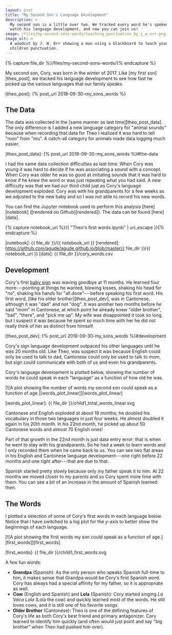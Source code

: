 ```yaml
---
layout: post
title: "My Second Son's Language Development"
description: >
  My second son is a little over two. We tracked every word he's spoken to
  watch his language development, and now you can join us!
image: /files/my-second-sons-words/teaching_punctuation_by_j_w_orr.png
image_alt: >
  A woodcut by J. W. Orr showing a man using a blackboard to teach young
  children punctuation.
---
```


{% capture file_dir %}/files/my-second-sons-words/{% endcapture %}

My second son, Cory, was born in the winter of 2017. Like [my first
son][theo_post], we tracked his language development to see how fast he picked
up the various languages that our family speaks.

[theo_post]: {% post_url 2018-09-30-my_sons_words %}

## The Data

The data was collected in the [same manner as last time][theo_post_data]. The
only difference is I added a new language category for "animal sounds" because
when recording that data for Theo I realized it was hard to tell "moo" from
"mu". A catch-all category for animals made data logging much easier.

[theo_post_data]: {% post_url 2018-09-30-my_sons_words %}#the-data

I had the same data collection difficulties as last time: When Cory was young
it was hard to decide if he was associating a sound with a concept. When Cory
was older he was so good at imitating sounds that it was hard to know if he
knew the word or was just repeating what you had said. A new difficulty was
that we had our third child just as Cory's language development exploded. Cory
was with his grandparents for a few weeks as we adjusted to the new baby and
so I was not able to record his new words.

You can find the Jupyter notebook used to perform this analysis
[here][notebook] ([rendered on Github][rendered]). The data can be found
[here][data].

{% capture notebook_uri %}{{ "Theo's first words.ipynb" | uri_escape }}{% endcapture %}

[notebook]: {{ file_dir }}/{{ notebook_uri }}
[rendered]: https://github.com/agude/agude.github.io/blob/master{{ file_dir }}/{{ notebook_uri }}
[data]: {{ file_dir }}/cory_words.csv

## Development

Cory's first [baby sign][baby_sign] was waving goodbye at 11 months. He
learned four more---pointing at things he wanted, blowing kisses, shaking his
head for "no", shaking his hands for "all done"---before speaking his first
word. His first word, [like his older brother][theo_post_dev], was in
Cantonese, although it was "dad" and not "dog". It was another two months
before he said "mom" in Cantonese, at which point he already knew "older
brother", "ball", "there", and "pick me up". My wife was disappointed it took
so long, but I suspect it was because he spent so much time with her he did
not really think of her as distinct from himself.

[baby_sign]: https://en.wikipedia.org/wiki/Baby_sign_language
[theo_post_dev]: {% post_url 2018-09-30-my_sons_words %}#development

Cory's sign language development outpaced his other languages until he was 20
months old. Like Theo, was suspect it was because English could only be used
to talk to dad, Cantonese could only be used to talk to mom, but sign could
communicate with both of us and even his grandparents.

Cory's language development is plotted below, showing the number of words he
could speak in each "language" as a function of how old he was.

[![A plot showing the number of words my second son could speak as a function
of age.][words_plot_linear]][words_plot_linear]

[words_plot_linear]: {{ file_dir }}/child1_total_words_linear.svg

Cantonese and English exploded at about 19 months; he doubled his vocabulary
in those two languages in just four weeks. He almost doubled it again in his
20th month. In his 22nd month, he picked up about 50 Cantonese words and
almost 70 English ones!

Part of that growth in the 22nd month is just data entry error: that is
when he went to stay with his grandparents. So he had a week to learn words
and I only recorded them when he came back to us. You can see two flat areas
in his English and Cantonese language development---one right before 22 months
and one right after---that are due to that.

Spanish started pretty slowly because only my father speak it to him. At 22
months we moved closer to my parents and so Cory spent more time with them.
You can see a bit of an increase in the amount of Spanish learned then.

## The Words

I plotted a selection of some of Cory's first words in each language below.
Notice that I have switched to a log plot for the _y_-axis to better show the
beginnings of each language.

[![A plot showing the first words my son could speak as a function of
age.][first_words]][first_words]

[first_words]: {{ file_dir }}/child1_first_words.svg

A few fun words:

- **Grandpa** (Spanish): As the only person who speaks Spanish full-time to
him, it makes sense that Grandpa would be Cory's first Spanish word. Cory has
always had a special affinity for my father, so it is appropriate as well.
- **Cow** (English and Spanish) and **Lola** (Spanish): Cory started singing
_La Vaca Lola_ (Lola the cow) and quickly learned most of the words. He still
loves cows, and it is still one of his favorite songs.
- **Older Brother** (Cantonese): Theo is one of the defining features of
Cory's life as both Cory's best friend and primary antagonizer. Cory learned
to identify him quickly (and often would just point and say "big brother" when
Theo had pushed him over).
